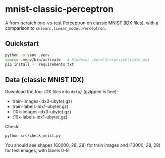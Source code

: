 # mnist-classic-perceptron

A from-scratch one-vs-rest Perceptron on classic MNIST (IDX files), with a comparison to `sklearn.linear_model.Perceptron`.

## Quickstart
```bash
python -m venv .venv
source .venv/bin/activate   # Windows: .venv\Scripts\Activate.ps1
pip install -r requirements.txt
```

## Data (classic MNIST IDX)
Download the four IDX files into `data/` (gzipped is fine):
- train-images-idx3-ubyte(.gz)
- train-labels-idx1-ubyte(.gz)
- t10k-images-idx3-ubyte(.gz)
- t10k-labels-idx1-ubyte(.gz)

Check:
```bash
python src/check_mnist.py
```
You should see shapes (60000, 28, 28) for train images and (10000, 28, 28) for test images, with labels 0-9.
